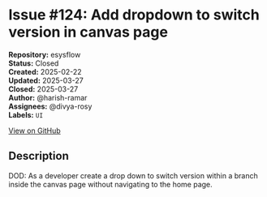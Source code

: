 # Issue #124: Add dropdown to switch version in canvas page

**Repository:** esysflow  
**Status:** Closed  
**Created:** 2025-02-22  
**Updated:** 2025-03-27  
**Closed:** 2025-03-27  
**Author:** @harish-ramar  
**Assignees:** @divya-rosy  
**Labels:** `UI`  

[View on GitHub](https://github.com/Simtestlab/esysflow/issues/124)

## Description

DOD: As a developer create a drop down to switch version within a branch inside the canvas page without navigating to the home page.